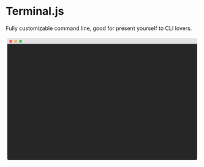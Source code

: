 # Terminal.js
Fully customizable command line, good for present yourself to CLI lovers.

![Image of Yaktocat](preview.png)
